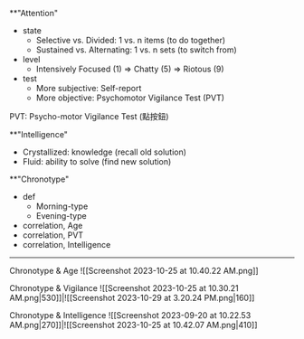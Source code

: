 
**"Attention"
- state
	- Selective vs. Divided:      1 vs. n items  (to do together)
	- Sustained vs. Alternating:  1 vs. n sets   (to switch from)
- level
	- Intensively Focused (1) => Chatty (5) => Riotous (9)
- test
	- More subjective: Self-report
	- More objective:  Psychomotor Vigilance Test (PVT)

PVT:  Psycho-motor Vigilance Test (點按鈕)

**"Intelligence"
- Crystallized:  knowledge         (recall old solution)
- Fluid:         ability to solve  (find new solution)

**"Chronotype"
- def
	- Morning-type
	- Evening-type
- correlation, Age
- correlation, PVT
- correlation, Intelligence

---

Chronotype & Age
![[Screenshot 2023-10-25 at 10.40.22 AM.png]]

Chronotype & Vigilance
![[Screenshot 2023-10-25 at 10.30.21 AM.png|530]]|![[Screenshot 2023-10-29 at 3.20.24 PM.png|160]]

Chronotype & Intelligence
![[Screenshot 2023-09-20 at 10.22.53 AM.png|270]]|![[Screenshot 2023-10-25 at 10.42.07 AM.png|410]]
